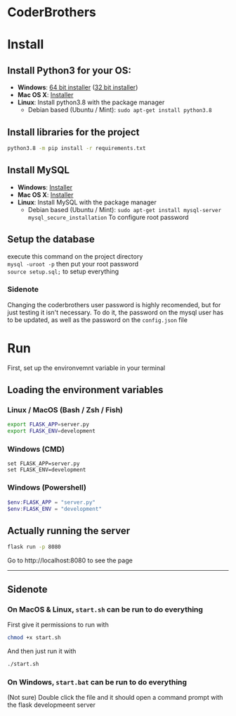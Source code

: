 # CoderBrothers

# Install
## Install Python3 for your OS:  
- **Windows**: [64 bit installer](https://www.python.org/ftp/python/3.8.2/python-3.8.2-amd64.exe) ([32 bit installer](https://www.python.org/ftp/python/3.8.2/python-3.8.2.exe))
- **Mac OS X**: [Installer](https://www.python.org/ftp/python/3.8.2/python-3.8.2-macosx10.9.pkg)
- **Linux**: Install python3.8 with the package manager
    - Debian based (Ubuntu / Mint): `sudo apt-get install python3.8`

## Install libraries for the project
```sh
python3.8 -m pip install -r requirements.txt
```

## Install MySQL
- **Windows**: [Installer](https://dev.mysql.com/get/Downloads/MySQLInstaller/mysql-installer-community-8.0.19.0.msi)
- **Mac OS X**: [Installer](https://dev.mysql.com/get/Downloads/MySQL-8.0/mysql-8.0.19-macos10.15-x86_64.dmg)
- **Linux**: Install MySQL with the package manager
    - Debian based (Ubuntu / Mint): `sudo apt-get install mysql-server`
    `mysql_secure_installation` To configure root password

## Setup the database
execute this command on the project directory  
`mysql -uroot -p` then put your root password  
`source setup.sql;` to setup everything  

### Sidenote
Changing the coderbrothers user password is highly recomended, but for just testing it isn't necessary.
To do it, the password on the mysql user has to be updated, as well as the password on the `config.json` file

# Run

First, set up the environvemnt variable in your terminal
## Loading the environment variables
### Linux / MacOS (Bash / Zsh / Fish)
```bash
export FLASK_APP=server.py
export FLASK_ENV=development
```

### Windows (CMD)

```batchfile
set FLASK_APP=server.py
set FLASK_ENV=development
```

### Windows (Powershell)

```powershell
$env:FLASK_APP = "server.py"
$env:FLASK_ENV = "development"
```

## Actually running the server
```sh
flask run -p 8080
```

Go to http://localhost:8080 to see the page

***

## Sidenote
### On MacOS & Linux, `start.sh` can be run to do everything
First give it permissions to run with
```bash
chmod +x start.sh
```
And then just run it with
```bash
./start.sh
```
### On Windows, `start.bat` can be run to do everything
(Not sure) Double click the file and it should open a command prompt with the flask developmeent server